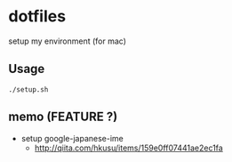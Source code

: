 dotfiles
===
setup my environment (for mac)

Usage
---
```
./setup.sh
```


memo (FEATURE ?)
---
- setup google-japanese-ime
  - http://qiita.com/hkusu/items/159e0ff07441ae2ec1fa

